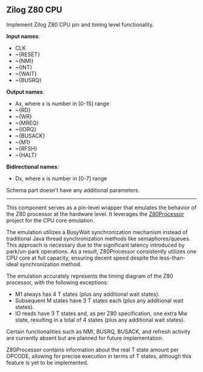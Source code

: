 ## Zilog Z80 CPU

Implement Zilog Z80 CPU pin and timing level functionality.

**Input names**:

- CLK
- ~{RESET}
- ~{NMI}
- ~{INT}
- ~{WAIT}
- ~{BUSRQ}

**Output names**:

- Ax, where x is number in [0-15] range
- ~{RD}
- ~{WR}
- ~{MREQ}
- ~{IORQ}
- ~{BUSACK}
- ~{M1}
- ~{RFSH}
- ~{HALT}

**Bidirectional names**:

- Dx, where x is number in [0-7] range

Schema part doesn't have any additional parameters.

<hr>

This component serves as a pin-level wrapper that emulates the behavior of the Z80 processor at the hardware level. It leverages
the [Z80Processor](https://github.com/codesqueak/Z80Processor) project for the CPU core emulation.

The emulation utilizes a BusyWait synchronization mechanism instead of traditional Java thread synchronization methods like semaphores/queues. This approach is
necessary due to the significant latency introduced by park/un-park operations. As a result, Z80Processor consistently utilizes one CPU core at full capacity,
ensuring decent speed despite the less-than-ideal synchronization method.

The emulation accurately represents the timing diagram of the Z80 processor, with the following exceptions:

- M1 always has 4 T states (plus any additional wait states).
- Subsequent M states have 3 T states each (plus any additional wait states).
- IO reads have 3 T states and, as per Z80 specification, one extra Mw state, resulting in a total of 4 states (plus any additional wait states).

Certain functionalities such as NMI, BUSRQ, BUSACK, and refresh activity are currently absent but are planned for future implementation.

Z80Processor contains information about the real T state amount per OPCODE, allowing for precise execution in terms of T states, although this feature is yet to be
implemented.
